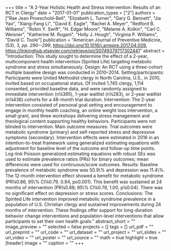 +++
title = "A 2-Year Holistic Health and Stress Intervention: Results of an RCT in Clergy"
date = "2017-01-01"
publication_types = ["2"]
authors = ["Rae Jean Proeschold-Bell", "Elizabeth L. Turner", "Gary G. Bennett", "Jia Yao", "Xiang-Fang Li", "David E. Eagle", "Rachel A. Meyer", "Redford B. Williams", "Robin Y. Swift", "H. Edgar Moore", "Melanie A. Kolkin", "Carl C. Weisner", "Katherine M. Rugani", "Holly J. Hough", "Virginia P. Williams", "David C. Toole"]
publication = "American Journal of Preventive Medicine, (53), 3, _pp. 290--299_, https://doi.org/10.1016/j.amepre.2017.04.009, https://linkinghub.elsevier.com/retrieve/pii/S0749379717302441"
abstract = "Introduction: This study sought to determine the effect of a 2-year, multicomponent health intervention (Spirited Life) targeting metabolic syndrome and stress simultaneously. Design: An RCT using a three-cohort multiple baseline design was conducted in 2010–2014. Setting/participants: Participants were United Methodist clergy in North Carolina, U.S., in 2010, invited based on occupational status. Of invited 1,745 clergy, 1,114 consented, provided baseline data, and were randomly assigned to immediate intervention (n¼395), 1-year waitlist (n¼283), or 2-year waitlist (n¼436) cohorts for a 48-month trial duration. Intervention: The 2-year intervention consisted of personal goal setting and encouragement to engage in monthly health coaching, an online weight loss intervention, a small grant, and three workshops delivering stress management and theological content supporting healthy behaviors. Participants were not blinded to intervention. Main outcome measures: Trial outcomes were metabolic syndrome (primary) and self-reported stress and depressive symptoms (secondary). Intervention effects were estimated in 2016 in an intention-to-treat framework using generalized estimating equations with adjustment for baseline level of the outcome and follow-up time points. Log-link Poisson generalized estimating equations with robust SEs was used to estimate prevalence ratios (PRs) for binary outcomes; mean differences were used for continuous/score outcomes. Results: Baseline prevalence of metabolic syndrome was 50.9\\% and depression was 11.4\\%. The 12-month intervention effect showed a beneﬁt for metabolic syndrome (PR¼0.86, 95\\% CI¼0.79, 0.94, po0.001). This beneﬁt was sustained at 24 months of intervention (PR¼0.88; 95\\% CI¼0.78, 1.00, p¼0.04). There was no signiﬁcant effect on depression or stress scores. Conclusions: The Spirited Life intervention improved metabolic syndrome prevalence in a population of U.S. Christian clergy and sustained improvements during 24 months of intervention. These ﬁndings offer support for long-duration behavior change interventions and population-level interventions that allow participants to set their own health goals."
abstract_short = ""
image_preview = ""
selected = false
projects = []
tags = []
url_pdf = ""
url_preprint = ""
url_code = ""
url_dataset = ""
url_project = ""
url_slides = ""
url_video = ""
url_poster = ""
url_source = ""
math = true
highlight = true
[header]
image = ""
caption = ""
+++
